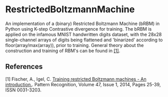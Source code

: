 # RestrictedBoltzmannMachine
An implementation of a (binary) Restricted Boltzmann Machine (bRBM) in Python using K-step Contrastive divergence for
training. The bRBM is applied on the infamous MNIST handwritten digits dataset, with the 28x28 single-channel arrays 
of digits being flattened and 'binarized' according to floor(array/max(array)), prior to training. General theory about the construction and training
of RBM's can be found in [[1]](#1).

## References
<a id="1">[1]</a> 
Fischer, A., Igel, C.
[Training restricted Boltzmann machines - An introduction.](https://doi.org/10.1016/j.patcog.2013.05.025).
Pattern Recognition, Volume 47, Issue 1, 2014, Pages 25-39, ISSN 0031-3203.
